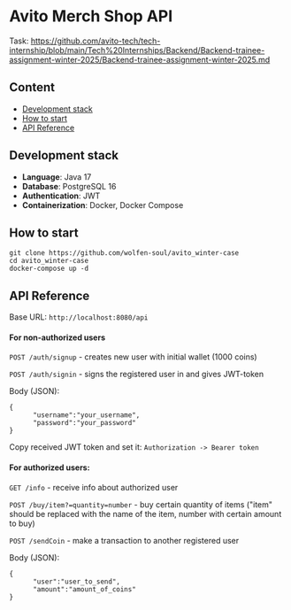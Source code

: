 # Avito Merch Shop API
Task: https://github.com/avito-tech/tech-internship/blob/main/Tech%20Internships/Backend/Backend-trainee-assignment-winter-2025/Backend-trainee-assignment-winter-2025.md

## Content
- [Development stack](#-development-stack)
- [How to start](#-how-to-start)
- [API Reference](#-api-reference)

## Development stack
- **Language**: Java 17
- **Database**: PostgreSQL 16
- **Authentication**: JWT
- **Сontainerization**: Docker, Docker Compose

## How to start
```
git clone https://github.com/wolfen-soul/avito_winter-case
cd avito_winter-case
docker-compose up -d
```

## API Reference
Base URL: `http://localhost:8080/api`

#### For non-authorized users

`POST /auth/signup` - creates new user with initial wallet (1000 coins)

`POST /auth/signin` - signs the registered user in and gives JWT-token

Body (JSON):
```
{
      "username":"your_username",
      "password":"your_password"
}
```

Copy received JWT token and set it: `Authorization -> Bearer token`

#### For authorized users:
`GET /info` - receive info about authorized user

`POST /buy/item?=quantity=number` - buy certain quantity of items ("item" should be replaced with the name of the item, number with certain amount to buy)

`POST /sendCoin` - make a transaction to another registered user

Body (JSON):
```
{
      "user":"user_to_send",
      "amount":"amount_of_coins"
}
```

